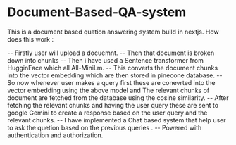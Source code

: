 # Document-Based-QA-system

This is a document based quation answering system build in nextjs.
How does this work :

 -- Firstly user will upload a docuemnt.
 -- Then that document is broken down into chunks 
 -- Then i have used a Sentence transformer from HugginFace which all All-MiniLm.
 -- This converts the document chunks into the vector embedding which are then stored in pinecone database.
 -- So now whenever user makes a query first these are conevrted into the vector embedding using the above model and The relevant chunks of document are fetched from the database using the cosine similarity.
 -- After fetching the relevant chunks and having the user query these are sent to  google Gemini to create a response based on the user query and the relevant chunks.
 -- I have implemented a Chat based system that help user to ask the quetion based on the previous queries .
 -- Powered with authentication and authorization.
